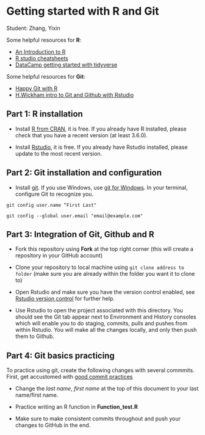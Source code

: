 # Getting started with R and Git

Student: Zhang, Yixin

Some helpful resources for **R**:
  * [An Introduction to R](https://cran.r-project.org/doc/manuals/r-release/R-intro.pdf)
  * [R studio cheatsheets](https://rstudio.com/resources/cheatsheets/)
  * [DataCamp getting started with tidyverse](https://www.datacamp.com/community/tutorials/tidyverse-tutorial-r)

Some helpful resources for **Git**:

  * [Happy Git with R](https://happygitwithr.com)
  * [H.Wickham intro to Git and Github with Rstudio](http://r-pkgs.had.co.nz/git.html#git-rstudio)
  
  
## Part 1: R installation

* Install [R from CRAN](https://cran.r-project.org), it is free. If you already have R installed, please check that you have a recent version (at least 3.6.0).

* Install [Rstudio](https://www.rstudio.com/products/rstudio/#Desktop), it is free. If you already have Rstudio installed, please update to the most recent version.


## Part 2: Git installation and configuration
* Install [git](https://git-scm.com). If you use Windows, use [git for Windows](https://gitforwindows.org). In your terminal, configure Git to recognize you.

`git config user.name “First Last"`

`git config --global user.email "email@example.com"`


## Part 3: Integration of Git, Github and R

* Fork this repository using **Fork** at the top right corner (this will create a repository in your GitHub account)

* Clone your repository to local machine using
`git clone address to folder` (make sure you are already within the folder you want it to clone to)

* Open Rstudio and make sure you have the version control enabled, see [Rstudio version control](https://support.rstudio.com/hc/en-us/articles/200532077?version=1.1.463&mode=desktop) for further help.

* Use Rstudio to open the project associated with this directory. You should see the Git tab appear next to Environment and History consoles which will enable you to do staging, commits, pulls and pushes from within Rstudio. You will make all the changes locally, and only then push them to Github.

## Part 4: Git basics practicing

To practice using git, create the following changes with several commmits. First, get accustomed with [good commit practices](https://chris.beams.io/posts/git-commit/#imperative)

* Change the *last name*, *first name* at the top of this document to your last name/first name.

* Practice writing an R function in **Function_test.R**

* Make sure to make consistent commits throughout and push your changes to GitHub in the end.




